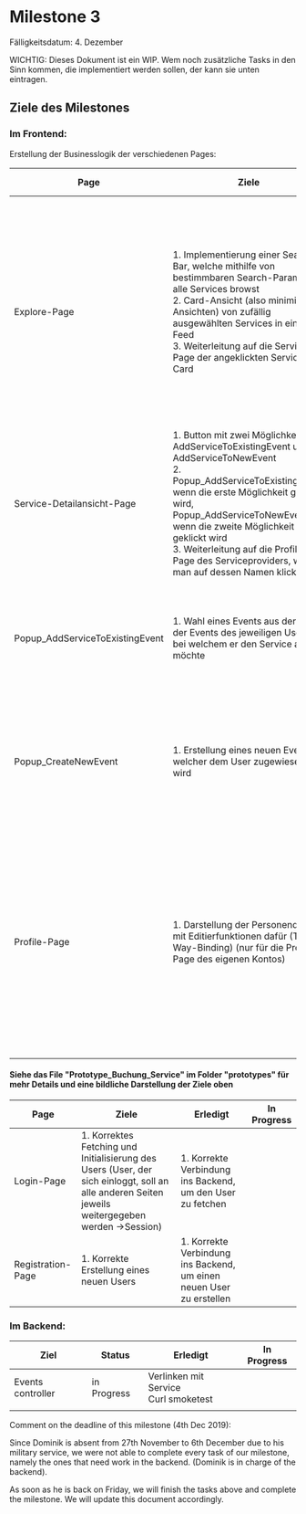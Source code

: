 # Milestone 3

Fälligkeitsdatum: 4. Dezember

WICHTIG: Dieses Dokument ist ein WIP. Wem noch zusätzliche Tasks in den Sinn kommen, die implementiert werden sollen, der kann sie unten eintragen.

## Ziele des Milestones

### Im Frontend:

Erstellung der Businesslogik der verschiedenen Pages:

| **Page**                        | **Ziele**                                                    | **Erledigt**                                                 | **In Progress** |
| ------------------------------- | ------------------------------------------------------------ | ------------------------------------------------------------ | --------------- |
| Explore-Page                    | 1. Implementierung einer Search-Bar, welche mithilfe von bestimmbaren Search-Parametern alle Services browst <br/> 2. Card-Ansicht (also minimierte Ansichten) von zufällig ausgewählten Services in einem Feed <br/> 3. Weiterleitung auf die Service-Page der angeklickten Service-Card | 1. Korrekte Verbindung ins Backend, um auf die Services zuzugreifen <br/>2. Hilfsfenster zur Setzung der Search-Parameter<br/>3. Erstellung der Search-Funktion <br/>4. Erstellung des Components der Card-Ansicht der Services<br/> 5. Routing |                 |
| Service-Detailansicht-Page      | 1. Button mit zwei Möglichkeiten: AddServiceToExistingEvent und AddServiceToNewEvent<br/>2. Popup_AddServiceToExistingEvent, wenn die erste Möglichkeit geklickt wird, Popup_AddServiceToNewEvent, wenn die zweite Möglichkeit geklickt wird<br/>3. Weiterleitung auf die Profile-Page des Serviceproviders, wenn man auf dessen Namen klickt | 1. Korrekte Verbindung ins Backend, um auf die Services zuzugreifen <br/>2. Popups <br/>3. Routing |                 |
| Popup_AddServiceToExistingEvent | 1. Wahl eines Events aus der Liste der Events des jeweiligen Users, bei welchem er den Service adden möchte <br/> | 1. Korrekte Verbindung ins Backend, um auf die Events des Users zuzugreifen<br/>2. Abspeichern des neuen Services im Event |                 |
| Popup_CreateNewEvent            | 1. Erstellung eines neuen Events, welcher dem User zugewiesen wird | 1. Korrekte Verbindung ins Backend, um den neuen Event beim User anzuspreichern <br/>2. Abspeichern des neuen Services im Event |                 |
| Profile-Page                    | 1. Darstellung der Personendaten mit Editierfunktionen dafür (Two-Way-Binding) (nur für die Proile-Page des eigenen Kontos)<br/> | 1. Korrekte Verbindung ins Backend, um auf die User-Inormationen zuzugreifen <br/>2. Anpassung der Oberfläche, sodass sie unterschiedlich ist für die Page des eigenen Kontos und derer anderer Users<br>3. Editierfunktion beim eigenen Profil |                 |

####  Siehe das File "Prototype_Buchung_Service" im Folder "prototypes" für mehr Details und eine bildliche Darstellung der Ziele oben

| **Page**          | **Ziele**                                                    | **Erledigt**                                                 | **In Progress** |
| ----------------- | ------------------------------------------------------------ | ------------------------------------------------------------ | --------------- |
| Login-Page        | 1. Korrektes Fetching und Initialisierung des Users (User, der sich einloggt, soll an alle anderen Seiten jeweils weitergegeben werden ->Session) | 1. Korrekte Verbindung ins Backend, um den User zu fetchen   |                 |
| Registration-Page | 1. Korrekte Erstellung eines neuen Users                     | 1. Korrekte Verbindung ins Backend, um einen neuen User zu erstellen |                 |



### Im Backend:

| **Ziel**          | **Status**  | **Erledigt**                            | In Progress |
| ----------------- | ----------- | --------------------------------------- | ----------- |
| Events controller | in Progress | Verlinken mit Service<br>Curl smoketest |             |
|                   |             |                                         |             |



Comment on the deadline of this milestone (4th Dec 2019):

Since Dominik is absent from 27th November to 6th December due to his military service, we were not able to complete every task of our milestone, namely the ones that need work in the backend. (Dominik is in charge of the backend).

As soon as he is back on Friday, we will finish the tasks above and complete the milestone. We will update this document accordingly.
